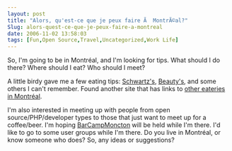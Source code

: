 ```yaml
---
layout: post
title: "Alors, qu'est-ce que je peux faire Ã  MontrÃ©al?"
Slug: alors-quest-ce-que-je-peux-faire-a-montreal
date: 2006-11-02 13:58:03
tags: [Fun,Open Source,Travel,Uncategorized,Work Life]
---
```

So, I'm going to be in Montréal, and I'm looking for tips. What should I do there? Where should I eat? Who should I meet?

A little birdy gave me a few eating tips: [Schwartz's](http://www.schwartzsdeli.com/index_eng.html), [Beauty's](http://travelchannel.igougo.com/planning/journalEntryDining.asp?JournalID=32747&EntryID=20176&n=Beauty's), and some others I can't remember. Found another site that has links to [other eateries in Montréal](http://www.ivebeenthere.co.uk/places/canada/montreal/tips/eating).

I'm also interested in meeting up with people from open source/PHP/developer types to those that just want to meet up for a coffee/beer. I'm hoping [BarCampMoncton](http://barcampmoncton.pbwiki.com/) will be held while I'm there. I'd like to go to some user groups while I'm there. Do you live in Montréal, or know someone who does? So, any ideas or suggestions?
